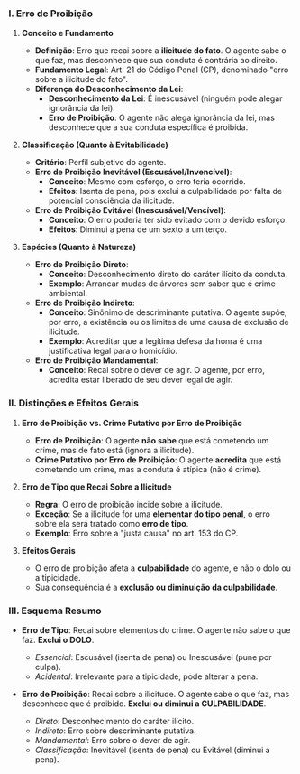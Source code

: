 ### I. Erro de Proibição

1.  **Conceito e Fundamento**
    * **Definição**: Erro que recai sobre a **ilicitude do fato**. O agente sabe o que faz, mas desconhece que sua conduta é contrária ao direito.
    * **Fundamento Legal**: Art. 21 do Código Penal (CP), denominado "erro sobre a ilicitude do fato".
    * **Diferença do Desconhecimento da Lei**:
        * **Desconhecimento da Lei**: É inescusável (ninguém pode alegar ignorância da lei).
        * **Erro de Proibição**: O agente não alega ignorância da lei, mas desconhece que a sua conduta específica é proibida.

2.  **Classificação (Quanto à Evitabilidade)**
    * **Critério**: Perfil subjetivo do agente.
    * **Erro de Proibição Inevitável (Escusável/Invencível)**:
        * **Conceito**: Mesmo com esforço, o erro teria ocorrido.
        * **Efeitos**: Isenta de pena, pois exclui a culpabilidade por falta de potencial consciência da ilicitude.
    * **Erro de Proibição Evitável (Inescusável/Vencível)**:
        * **Conceito**: O erro poderia ter sido evitado com o devido esforço.
        * **Efeitos**: Diminui a pena de um sexto a um terço.

3.  **Espécies (Quanto à Natureza)**
    * **Erro de Proibição Direto**:
        * **Conceito**: Desconhecimento direto do caráter ilícito da conduta.
        * **Exemplo**: Arrancar mudas de árvores sem saber que é crime ambiental.
    * **Erro de Proibição Indireto**:
        * **Conceito**: Sinônimo de descriminante putativa. O agente supõe, por erro, a existência ou os limites de uma causa de exclusão de ilicitude.
        * **Exemplo**: Acreditar que a legítima defesa da honra é uma justificativa legal para o homicídio.
    * **Erro de Proibição Mandamental**:
        * **Conceito**: Recai sobre o dever de agir. O agente, por erro, acredita estar liberado de seu dever legal de agir.

### II. Distinções e Efeitos Gerais

1.  **Erro de Proibição vs. Crime Putativo por Erro de Proibição**
    * **Erro de Proibição**: O agente **não sabe** que está cometendo um crime, mas de fato está (ignora a ilicitude).
    * **Crime Putativo por Erro de Proibição**: O agente **acredita** que está cometendo um crime, mas a conduta é atípica (não é crime).

2.  **Erro de Tipo que Recai Sobre a Ilicitude**
    * **Regra**: O erro de proibição incide sobre a ilicitude.
    * **Exceção**: Se a ilicitude for uma **elementar do tipo penal**, o erro sobre ela será tratado como **erro de tipo**.
    * **Exemplo**: Erro sobre a "justa causa" no art. 153 do CP.

3.  **Efeitos Gerais**
    * O erro de proibição afeta a **culpabilidade** do agente, e não o dolo ou a tipicidade.
    * Sua consequência é a **exclusão ou diminuição da culpabilidade**.

### III. Esquema Resumo

* **Erro de Tipo**: Recai sobre elementos do crime. O agente não sabe o que faz. **Exclui o DOLO**.
    * *Essencial*: Escusável (isenta de pena) ou Inescusável (pune por culpa).
    * *Acidental*: Irrelevante para a tipicidade, pode alterar a pena.

* **Erro de Proibição**: Recai sobre a ilicitude. O agente sabe o que faz, mas desconhece que é proibido. **Exclui ou diminui a CULPABILIDADE**.
    * *Direto*: Desconhecimento do caráter ilícito.
    * *Indireto*: Erro sobre descriminante putativa.
    * *Mandamental*: Erro sobre o dever de agir.
    * *Classificação*: Inevitável (isenta de pena) ou Evitável (diminui a pena).
